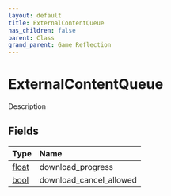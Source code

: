 ```yaml
---
layout: default
title: ExternalContentQueue
has_children: false
parent: Class
grand_parent: Game Reflection
---
```

# ExternalContentQueue
Description 

## Fields

| Type | Name |
|:----------|:--------------|
| [float](/riftbreaker-wiki/docs/game-reflection/components/float/) | download_progress |
| [bool](/riftbreaker-wiki/docs/game-reflection/components/bool/) | download_cancel_allowed |

